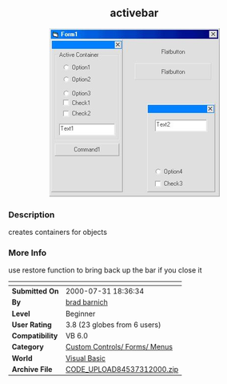 ﻿<div align="center">

## activebar

<img src="PIC20007312152341790.jpg">
</div>

### Description

creates containers for objects
 
### More Info
 
use restore function to bring back up the bar if you close it


<span>             |<span>
---                |---
**Submitted On**   |2000-07-31 18:36:34
**By**             |[brad barnich](https://github.com/Planet-Source-Code/PSCIndex/blob/master/ByAuthor/brad-barnich.md)
**Level**          |Beginner
**User Rating**    |3.8 (23 globes from 6 users)
**Compatibility**  |VB 6\.0
**Category**       |[Custom Controls/ Forms/  Menus](https://github.com/Planet-Source-Code/PSCIndex/blob/master/ByCategory/custom-controls-forms-menus__1-4.md)
**World**          |[Visual Basic](https://github.com/Planet-Source-Code/PSCIndex/blob/master/ByWorld/visual-basic.md)
**Archive File**   |[CODE\_UPLOAD84537312000\.zip](https://github.com/Planet-Source-Code/brad-barnich-activebar__1-10266/archive/master.zip)








